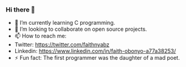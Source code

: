 ### Hi there 👋

- 🌱 I’m currently learning C programming.
- 👯 I’m looking to collaborate on open source projects. 
- 📫 How to reach me: 
- Twitter: https://twitter.com/faithnyabz
- Linkedin: https://www.linkedin.com/in/faith-obonyo-a77a38253/
- ⚡ Fun fact: The first programmer was the daughter of a mad poet.
